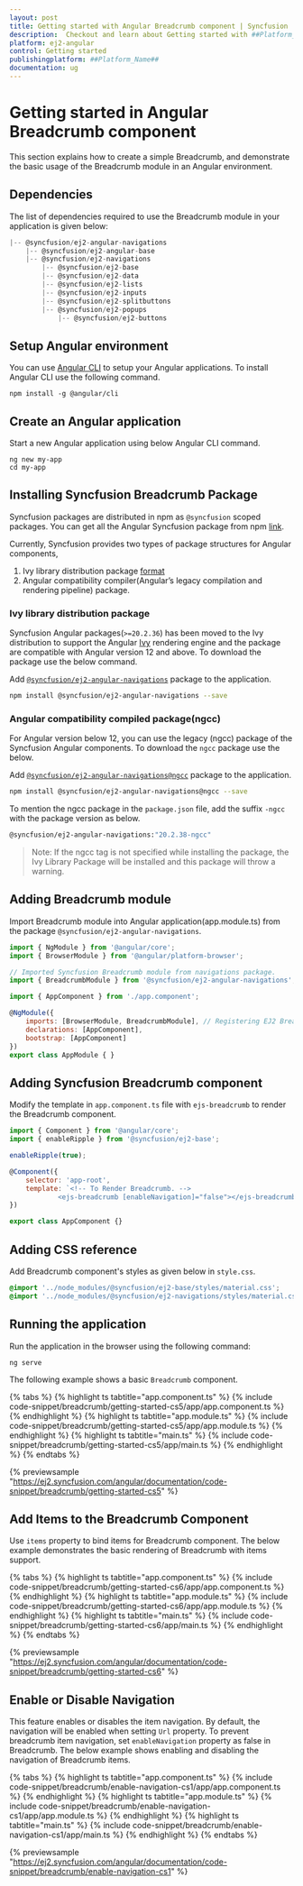```yaml
---
layout: post
title: Getting started with Angular Breadcrumb component | Syncfusion
description:  Checkout and learn about Getting started with ##Platform_Name## Breadcrumb component of Syncfusion Essential JS 2 and more details.
platform: ej2-angular
control: Getting started 
publishingplatform: ##Platform_Name##
documentation: ug
---
```


# Getting started in Angular Breadcrumb component

This section explains how to create a simple Breadcrumb, and demonstrate the basic usage of the Breadcrumb module in an Angular environment.

## Dependencies

The list of dependencies required to use the Breadcrumb module in your application is given below:

```javascript
|-- @syncfusion/ej2-angular-navigations
    |-- @syncfusion/ej2-angular-base
    |-- @syncfusion/ej2-navigations
        |-- @syncfusion/ej2-base
        |-- @syncfusion/ej2-data
        |-- @syncfusion/ej2-lists
        |-- @syncfusion/ej2-inputs
        |-- @syncfusion/ej2-splitbuttons
        |-- @syncfusion/ej2-popups
            |-- @syncfusion/ej2-buttons
```

## Setup Angular environment

You can use [Angular CLI](https://github.com/angular/angular-cli) to setup your Angular applications. To install Angular CLI use the following command.

```
npm install -g @angular/cli
```

## Create an Angular application

Start a new Angular application using below Angular CLI command.

```
ng new my-app
cd my-app
```

## Installing Syncfusion  Breadcrumb Package

Syncfusion packages are distributed in npm as `@syncfusion` scoped packages. You can get all the Angular Syncfusion package from npm [link]( https://www.npmjs.com/search?q=%40syncfusion%2Fej2-angular- ).

Currently, Syncfusion provides two types of package structures for Angular components,
1. Ivy library distribution package [format](https://angular.io/guide/angular-package-format#angular-package-format)
2. Angular compatibility compiler(Angular’s legacy compilation and rendering pipeline) package.

### Ivy library distribution package

Syncfusion Angular packages(`>=20.2.36`) has been moved to the Ivy distribution to support the Angular [Ivy](https://docs.angular.lat/guide/ivy) rendering engine and the package are compatible with Angular version 12 and above. To download the package use the below command.

Add [`@syncfusion/ej2-angular-navigations`](https://www.npmjs.com/package/@syncfusion/ej2-angular-navigations/v/20.2.38) package to the application.

```bash
npm install @syncfusion/ej2-angular-navigations --save
```

### Angular compatibility compiled package(ngcc)

For Angular version below 12, you can use the legacy (ngcc) package of the Syncfusion Angular components. To download the `ngcc` package use the below.

Add [`@syncfusion/ej2-angular-navigations@ngcc`](https://www.npmjs.com/package/@syncfusion/ej2-angular-navigations/v/20.2.38-ngcc) package to the application.

```bash
npm install @syncfusion/ej2-angular-navigations@ngcc --save
```

To mention the ngcc package in the `package.json` file, add the suffix `-ngcc` with the package version as below.

```bash
@syncfusion/ej2-angular-navigations:"20.2.38-ngcc"
```

>Note: If the ngcc tag is not specified while installing the package, the Ivy Library Package will be installed and this package will throw a warning.

## Adding Breadcrumb module

Import Breadcrumb module into Angular application(app.module.ts) from the package
`@syncfusion/ej2-angular-navigations`.

```javascript
import { NgModule } from '@angular/core';
import { BrowserModule } from '@angular/platform-browser';

// Imported Syncfusion Breadcrumb module from navigations package.
import { BreadcrumbModule } from '@syncfusion/ej2-angular-navigations';

import { AppComponent } from './app.component';

@NgModule({
    imports: [BrowserModule, BreadcrumbModule], // Registering EJ2 Breadcrumb Module.
    declarations: [AppComponent],
    bootstrap: [AppComponent]
})
export class AppModule { }
```

## Adding Syncfusion Breadcrumb component

Modify the template in `app.component.ts` file with `ejs-breadcrumb` to render the Breadcrumb
component.

```javascript
import { Component } from '@angular/core';
import { enableRipple } from '@syncfusion/ej2-base';

enableRipple(true);

@Component({
    selector: 'app-root',
    template: `<!-- To Render Breadcrumb. -->
            <ejs-breadcrumb [enableNavigation]="false"></ejs-breadcrumb>`
})

export class AppComponent {}
```

## Adding CSS reference

Add Breadcrumb component's styles as given below in `style.css`.

```css
@import '../node_modules/@syncfusion/ej2-base/styles/material.css';
@import '../node_modules/@syncfusion/ej2-navigations/styles/material.css';
```

## Running the application

Run the application in the browser using the following command:

```
ng serve
```

The following example shows a basic `Breadcrumb` component.

{% tabs %}
{% highlight ts tabtitle="app.component.ts" %}
{% include code-snippet/breadcrumb/getting-started-cs5/app/app.component.ts %}
{% endhighlight %}
{% highlight ts tabtitle="app.module.ts" %}
{% include code-snippet/breadcrumb/getting-started-cs5/app/app.module.ts %}
{% endhighlight %}
{% highlight ts tabtitle="main.ts" %}
{% include code-snippet/breadcrumb/getting-started-cs5/app/main.ts %}
{% endhighlight %}
{% endtabs %}
  
{% previewsample "https://ej2.syncfusion.com/angular/documentation/code-snippet/breadcrumb/getting-started-cs5" %}

## Add Items to the Breadcrumb Component

Use `items` property to bind items for Breadcrumb component. The below example demonstrates the basic rendering of Breadcrumb with items support.

{% tabs %}
{% highlight ts tabtitle="app.component.ts" %}
{% include code-snippet/breadcrumb/getting-started-cs6/app/app.component.ts %}
{% endhighlight %}
{% highlight ts tabtitle="app.module.ts" %}
{% include code-snippet/breadcrumb/getting-started-cs6/app/app.module.ts %}
{% endhighlight %}
{% highlight ts tabtitle="main.ts" %}
{% include code-snippet/breadcrumb/getting-started-cs6/app/main.ts %}
{% endhighlight %}
{% endtabs %}
  
{% previewsample "https://ej2.syncfusion.com/angular/documentation/code-snippet/breadcrumb/getting-started-cs6" %}

## Enable or Disable Navigation

This feature enables or disables the item navigation. By default, the navigation will be enabled when setting `Url` property. To prevent breadcrumb item navigation, set `enableNavigation` property as false in Breadcrumb. The below example shows enabling and disabling the navigation of Breadcrumb items.

{% tabs %}
{% highlight ts tabtitle="app.component.ts" %}
{% include code-snippet/breadcrumb/enable-navigation-cs1/app/app.component.ts %}
{% endhighlight %}
{% highlight ts tabtitle="app.module.ts" %}
{% include code-snippet/breadcrumb/enable-navigation-cs1/app/app.module.ts %}
{% endhighlight %}
{% highlight ts tabtitle="main.ts" %}
{% include code-snippet/breadcrumb/enable-navigation-cs1/app/main.ts %}
{% endhighlight %}
{% endtabs %}
  
{% previewsample "https://ej2.syncfusion.com/angular/documentation/code-snippet/breadcrumb/enable-navigation-cs1" %}